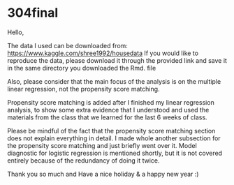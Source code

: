 # 304final

Hello, 

The data I used can be downloaded from: https://www.kaggle.com/shree1992/housedata
If you would like to reproduce the data, please download it through the provided link and save it in the same directory you downloaded the Rmd. file

Also, please consider that the main focus of the analysis is on the multiple linear regression, not the propensity score matching. 

Propensity score matching is added after I finished my linear regression analysis, to show some extra evidence that I understood and used the materials from the class that we learned for the last 6 weeks of class. 

Please be mindful of the fact that the propensity score matching section does not explain everything in detail. I made whole another subsection for the propensity score matching and just briefly went over it. Model diagnostic for logistic regression is mentioned shortly, but it is not covered entirely because of the redundancy of doing it twice.  

Thank you so much and Have a nice holiday & a happy new year :) 
